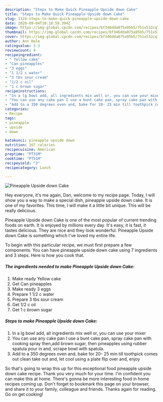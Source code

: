 ```yaml
---
description: "Steps to Make Quick Pineapple Upside down Cake"
title: "Steps to Make Quick Pineapple Upside down Cake"
slug: 1124-steps-to-make-quick-pineapple-upside-down-cake
date: 2020-09-04T10:18:59.394Z
image: https://img-global.cpcdn.com/recipes/bf346dda075a95b5/751x532cq70/pineapple-upside-down-cake-recipe-main-photo.jpg
thumbnail: https://img-global.cpcdn.com/recipes/bf346dda075a95b5/751x532cq70/pineapple-upside-down-cake-recipe-main-photo.jpg
cover: https://img-global.cpcdn.com/recipes/bf346dda075a95b5/751x532cq70/pineapple-upside-down-cake-recipe-main-photo.jpg
author: Ann Hale
ratingvalue: 3.3
reviewcount: 4
recipeingredient:
- " Yellow cake"
- "Can pineapples"
- "3 eggs"
- "1 1/2 c water"
- "3 tbs sour cream"
- "1/2 c oil"
- "1 c brown sugar"
recipeinstructions:
- "In a lg bowl add, all ingredients mix well or, you can use your mixer"
- "You can use any cake pan I use a bunt cake pan, spray cake pan with cooking spray then,add brown sugar, then pineapples using rubber spatula pour in and, scrape bowl with spatula."
- "Add to a 350 degrees oven and, bake for 20- 25 min till toothpick comes out clean take out and, let cool using a plate flip over and, enjoy"
categories:
- Recipe
tags:
- pineapple
- upside
- down

katakunci: pineapple upside down 
nutrition: 167 calories
recipecuisine: American
preptime: "PT31M"
cooktime: "PT51M"
recipeyield: "3"
recipecategory: Lunch

---
```



![Pineapple Upside down Cake](https://img-global.cpcdn.com/recipes/bf346dda075a95b5/751x532cq70/pineapple-upside-down-cake-recipe-main-photo.jpg)

Hey everyone, it's me again, Dan, welcome to my recipe page. Today, I will show you a way to make a special dish, pineapple upside down cake. It is one of my favorites. This time, I will make it a little bit unique. This will be really delicious.

Pineapple Upside down Cake is one of the most popular of current trending foods on earth. It is enjoyed by millions every day. It's easy, it is fast, it tastes delicious. They are nice and they look wonderful. Pineapple Upside down Cake is something which I've loved my entire life.




To begin with this particular recipe, we must first prepare a few components. You can have pineapple upside down cake using 7 ingredients and 3 steps. Here is how you cook that.

<!--inarticleads1-->

##### The ingredients needed to make Pineapple Upside down Cake:

1. Make ready  Yellow cake
1. Get Can pineapples
1. Make ready 3 eggs
1. Prepare 1 1/2 c water
1. Prepare 3 tbs sour cream
1. Get 1/2 c oil
1. Get 1 c brown sugar




<!--inarticleads2-->

##### Steps to make Pineapple Upside down Cake:

1. In a lg bowl add, all ingredients mix well or, you can use your mixer
1. You can use any cake pan I use a bunt cake pan, spray cake pan with cooking spray then,add brown sugar, then pineapples using rubber spatula pour in and, scrape bowl with spatula.
1. Add to a 350 degrees oven and, bake for 20- 25 min till toothpick comes out clean take out and, let cool using a plate flip over and, enjoy




So that's going to wrap this up for this exceptional food pineapple upside down cake recipe. Thank you very much for your time. I'm confident you can make this at home. There's gonna be more interesting food in home recipes coming up. Don't forget to bookmark this page on your browser, and share it to your family, colleague and friends. Thanks again for reading. Go on get cooking!

